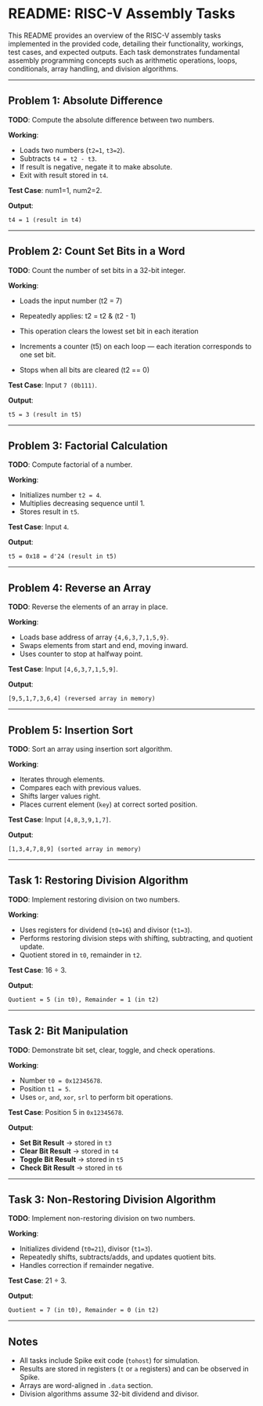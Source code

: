 # README: RISC-V Assembly Tasks

This README provides an overview of the RISC-V assembly tasks implemented in the provided code, 
detailing their functionality, workings, test cases, and expected outputs. Each task demonstrates fundamental 
assembly programming concepts such as arithmetic operations, loops, conditionals, array handling, and division algorithms.

---

## Problem 1: Absolute Difference
**TODO**: Compute the absolute difference between two numbers.  

**Working**:  
- Loads two numbers (`t2=1`, `t3=2`).  
- Subtracts `t4 = t2 - t3`.  
- If result is negative, negate it to make absolute.  
- Exit with result stored in `t4`.  

**Test Case**: num1=1, num2=2.  

**Output**:  
```
t4 = 1 (result in t4)
```

---

## Problem 2: Count Set Bits in a Word
**TODO**: Count the number of set bits in a 32-bit integer.  

**Working**:  
- Loads the input number (t2 = 7)

- Repeatedly applies: t2 = t2 & (t2 - 1)

- This operation clears the lowest set bit in each iteration

- Increments a counter (t5) on each loop — each iteration  corresponds to one set bit.

- Stops when all bits are cleared (t2 == 0)  

**Test Case**: Input `7 (0b111)`.  

**Output**:  
```
t5 = 3 (result in t5)
```

---

## Problem 3: Factorial Calculation
**TODO**: Compute factorial of a number.  

**Working**:  
- Initializes number `t2 = 4`.  
- Multiplies decreasing sequence until 1.  
- Stores result in `t5`.  

**Test Case**: Input `4`.  

**Output**:  
```
t5 = 0x18 = d'24 (result in t5)
```

---

## Problem 4: Reverse an Array
**TODO**: Reverse the elements of an array in place.  

**Working**:  
- Loads base address of array `{4,6,3,7,1,5,9}`.  
- Swaps elements from start and end, moving inward.  
- Uses counter to stop at halfway point.  

**Test Case**: Input `[4,6,3,7,1,5,9]`.  

**Output**:  
```
[9,5,1,7,3,6,4] (reversed array in memory)
```

---

## Problem 5: Insertion Sort
**TODO**: Sort an array using insertion sort algorithm.  

**Working**:  
- Iterates through elements.  
- Compares each with previous values.  
- Shifts larger values right.  
- Places current element (`key`) at correct sorted position.  

**Test Case**: Input `[4,8,3,9,1,7]`.  

**Output**:  
```
[1,3,4,7,8,9] (sorted array in memory)
```

---

## Task 1: Restoring Division Algorithm
**TODO**: Implement restoring division on two numbers.  

**Working**:  
- Uses registers for dividend (`t0=16`) and divisor (`t1=3`).  
- Performs restoring division steps with shifting, subtracting, and quotient update.  
- Quotient stored in `t0`, remainder in `t2`.  

**Test Case**: 16 ÷ 3.  

**Output**:  
```
Quotient = 5 (in t0), Remainder = 1 (in t2)
```

---

## Task 2: Bit Manipulation
**TODO**: Demonstrate bit set, clear, toggle, and check operations.  

**Working**:  
- Number `t0 = 0x12345678`.  
- Position `t1 = 5`.  
- Uses `or`, `and`, `xor`, `srl` to perform bit operations.  

**Test Case**: Position 5 in `0x12345678`.  

**Output**:  
- **Set Bit Result** → stored in `t3`  
- **Clear Bit Result** → stored in `t4`  
- **Toggle Bit Result** → stored in `t5`  
- **Check Bit Result** → stored in `t6`  

---

## Task 3: Non-Restoring Division Algorithm
**TODO**: Implement non-restoring division on two numbers.  

**Working**:  
- Initializes dividend (`t0=21`), divisor (`t1=3`).  
- Repeatedly shifts, subtracts/adds, and updates quotient bits.  
- Handles correction if remainder negative.  

**Test Case**: 21 ÷ 3.  

**Output**:  
```
Quotient = 7 (in t0), Remainder = 0 (in t2)
```

---

## Notes
- All tasks include Spike exit code (`tohost`) for simulation.  
- Results are stored in registers (`t` or `a` registers) and can be observed in Spike.  
- Arrays are word-aligned in `.data` section.  
- Division algorithms assume 32-bit dividend and divisor.  
